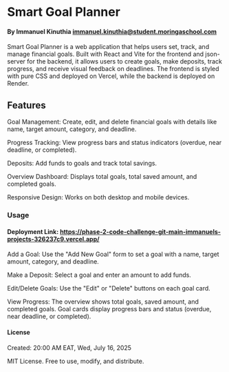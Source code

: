 # Smart Goal Planner

#### By Immanuel Kinuthia       immanuel.kinuthia@student.moringaschool.com

Smart Goal Planner is a web application that helps users set, track, and manage financial goals. Built with React and Vite for the frontend and json-server for the backend, it allows users to create goals, make deposits, track progress, and receive visual feedback on deadlines. The frontend is styled with pure CSS and deployed on Vercel, while the backend is deployed on Render.

## Features

Goal Management: Create, edit, and delete financial goals with details like name, target amount, category, and deadline.

Progress Tracking: View progress bars and status indicators (overdue, near deadline, or completed).

Deposits: Add funds to goals and track total savings.

Overview Dashboard: Displays total goals, total saved amount, and completed goals.

Responsive Design: Works on both desktop and mobile devices.

### Usage

#### Deployment Link: https://phase-2-code-challenge-git-main-immanuels-projects-326237c9.vercel.app/

Add a Goal: Use the "Add New Goal" form to set a goal with a name, target amount, category, and deadline.

Make a Deposit: Select a goal and enter an amount to add funds.

Edit/Delete Goals: Use the "Edit" or "Delete" buttons on each goal card.

View Progress: The overview shows total goals, saved amount, and completed goals. Goal cards display progress bars and status (overdue, near deadline, or completed).

#### License

Created: 20:00 AM EAT, Wed, July 16, 2025

MIT License. Free to use, modify, and distribute.